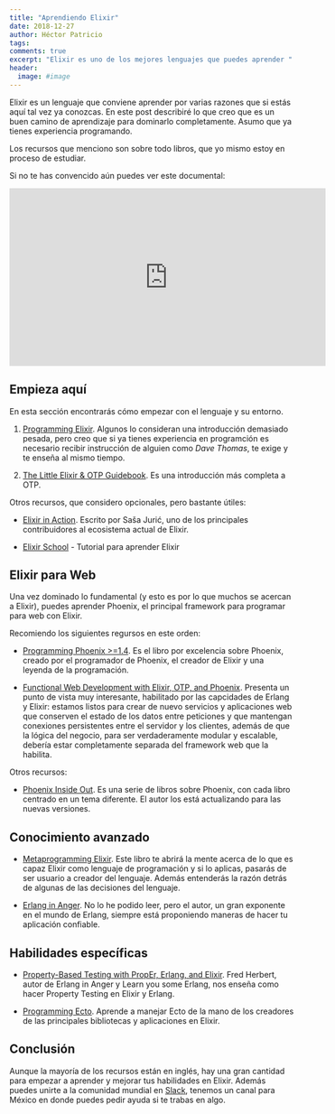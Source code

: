 ```yaml
---
title: "Aprendiendo Elixir"
date: 2018-12-27
author: Héctor Patricio
tags:
comments: true
excerpt: "Elixir es uno de los mejores lenguajes que puedes aprender "
header:
  image: #image
---
```

Elixir es un lenguaje que conviene aprender por varias razones que si estás aquí
tal vez ya conozcas. En este post describiré lo que creo que es un buen camino de
aprendizaje para dominarlo completamente. Asumo que ya tienes experiencia programando.

Los recursos que menciono son sobre todo libros, que yo mismo estoy en proceso de estudiar.

Si no te has convencido aún puedes ver este documental:

<iframe width="560" height="315" src="https://www.youtube.com/embed/kilJ9qXxMWs" frameborder="0" allow="accelerometer; autoplay; encrypted-media; gyroscope; picture-in-picture" allowfullscreen></iframe>


## Empieza aquí

En esta sección encontrarás cómo empezar con el lenguaje y su entorno.

1. [Programming Elixir](https://pragprog.com/book/elixir16/programming-elixir-1-6). Algunos lo
consideran una introducción demasiado pesada, pero creo que si ya tienes 
experiencia en programción es necesario recibir instrucción de alguien como *Dave Thomas*,
te exige y te enseña al mismo tiempo.

2. [The Little Elixir & OTP Guidebook](https://www.manning.com/books/the-little-elixir-and-otp-guidebook). Es una introducción más
completa a OTP.

Otros recursos, que considero opcionales, pero bastante útiles:

- [Elixir in Action](https://www.manning.com/books/elixir-in-action-second-edition). Escrito por 
Saša Jurić, uno de los principales contribuidores al ecosistema actual de Elixir.

- [Elixir School](https://elixirschool.com/es) - Tutorial para aprender Elixir

## Elixir para Web

Una vez dominado lo fundamental (y esto es por lo que muchos se acercan a Elixir), puedes aprender
Phoenix, el principal framework para programar para web con Elixir.

Recomiendo los siguientes regursos en este orden:

- [Programming Phoenix >=1.4](https://pragprog.com/book/phoenix14/programming-phoenix-1-4). Es el libro por excelencia
sobre Phoenix, creado por el programador de Phoenix, el creador de Elixir y una leyenda de la programación.

- [Functional Web Development with Elixir, OTP, and Phoenix](https://pragprog.com/book/lhelph/functional-web-development-with-elixir-otp-and-phoenix).
Presenta un punto de vista muy interesante, habilitado por las capcidades de Erlang y Elixir: estamos listos para crear de nuevo
servicios y aplicaciones web que conserven el estado de los datos entre peticiones y que mantengan conexiones persistentes
entre el servidor y los clientes, además de que la lógica del negocio, para ser verdaderamente modular y escalable, 
debería estar completamente separada del framework web que la habilita.

Otros recursos:

- [Phoenix Inside Out](https://shankardevy.com/phoenix-book/). Es una serie de libros sobre Phoenix, con cada libro centrado en un tema diferente. El autor los está actualizando para las nuevas versiones.

## Conocimiento avanzado

- [Metaprogramming Elixir](https://pragprog.com/book/cmelixir/metaprogramming-elixir). Este libro te abrirá la mente acerca
de lo que es capaz Elixir como lenguaje de programación y si lo aplicas, pasarás de ser usuario a creador del lenguaje. Además
entenderás la razón detrás de algunas de las decisiones del lenguaje.

- [Erlang in Anger](https://www.erlang-in-anger.com/). No lo he podido leer, pero el autor, un gran exponente en el mundo de Erlang,
siempre está proponiendo maneras de hacer tu aplicación confiable.

## Habilidades específicas

- [Property-Based Testing with PropEr, Erlang, and Elixir](https://pragprog.com/book/fhproper/property-based-testing-with-proper-erlang-and-elixir).
Fred Herbert, autor de Erlang in Anger y Learn you some Erlang, nos enseña como hacer Property Testing en Elixir y Erlang.

- [Programming Ecto](https://pragprog.com/book/wmecto/programming-ecto). Aprende a manejar Ecto de la mano de los creadores de las principales bibliotecas y aplicaciones en Elixir.


## Conclusión

Aunque la mayoría de los recursos están en inglés, hay una gran cantidad para empezar a 
aprender y mejorar tus habilidades en Elixir. Además puedes unirte a la comunidad
mundial en [Slack](https://elixir-slackin.herokuapp.com/), tenemos un canal para México
en donde puedes pedir ayuda si te trabas en algo.